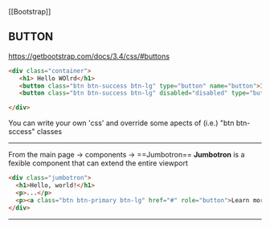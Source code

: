 [[Bootstrap]]

## BUTTON
https://getbootstrap.com/docs/3.4/css/#buttons

```html
<div class="container">
   <h1> Hello WOlrd</h1>
   <button class="btn btn-success btn-lg" type="button" name="button">I am on</button>
   <button class="btn btn-success btn-lg" disabled="disabled" type="button" name="button">Disable</button>

</div>
```

You can write your own 'css' and override some apects of (i.e.) "btn btn-sccess" classes



---

From the main page -> components -> ==Jumbotron==
__Jumbotron__ is a fexible component that can extend the entire viewport

```html
<div class="jumbotron">
  <h1>Hello, world!</h1>
  <p>...</p>
  <p><a class="btn btn-primary btn-lg" href="#" role="button">Learn more</a></p>
</div>
```

---

